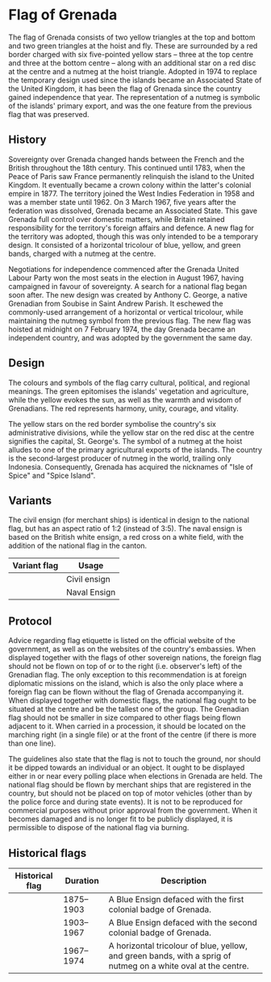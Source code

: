 # Flag of Grenada

The flag of Grenada consists of two yellow triangles at the top and bottom and two green triangles at the hoist and fly. These are surrounded by a red border charged with six five-pointed yellow stars – three at the top centre and three at the bottom centre – along with an additional star on a red disc at the centre and a nutmeg at the hoist triangle. Adopted in 1974 to replace the temporary design used since the islands became an Associated State of the United Kingdom, it has been the flag of Grenada since the country gained independence that year. The representation of a nutmeg is symbolic of the islands' primary export, and was the one feature from the previous flag that was preserved.

## History

Sovereignty over Grenada changed hands between the French and the British throughout the 18th century. This continued until 1783, when the Peace of Paris saw France permanently relinquish the island to the United Kingdom. It eventually became a crown colony within the latter's colonial empire in 1877. The territory joined the West Indies Federation in 1958 and was a member state until 1962. On 3 March 1967, five years after the federation was dissolved, Grenada became an Associated State. This gave Grenada full control over domestic matters, while Britain retained responsibility for the territory's foreign affairs and defence. A new flag for the territory was adopted, though this was only intended to be a temporary design. It consisted of a horizontal tricolour of blue, yellow, and green bands, charged with a nutmeg at the centre.

Negotiations for independence commenced after the Grenada United Labour Party won the most seats in the election in August 1967, having campaigned in favour of sovereignty. A search for a national flag began soon after. The new design was created by Anthony C. George, a native Grenadian from Soubise in Saint Andrew Parish. It eschewed the commonly-used arrangement of a horizontal or vertical tricolour, while maintaining the nutmeg symbol from the previous flag. The new flag was hoisted at midnight on 7 February 1974, the day Grenada became an independent country, and was adopted by the government the same day.

## Design

The colours and symbols of the flag carry cultural, political, and regional meanings. The green epitomises the islands' vegetation and agriculture, while the yellow evokes the sun, as well as the warmth and wisdom of Grenadians. The red represents harmony, unity, courage, and vitality.

The yellow stars on the red border symbolise the country's six administrative divisions, while the yellow star on the red disc at the centre signifies the capital, St. George's. The symbol of a nutmeg at the hoist alludes to one of the primary agricultural exports of the islands. The country is the second-largest producer of nutmeg in the world, trailing only Indonesia. Consequently, Grenada has acquired the nicknames of "Isle of Spice" and "Spice Island".

## Variants

The civil ensign (for merchant ships) is identical in design to the national flag, but has an aspect ratio of 1:2 (instead of 3:5). The naval ensign is based on the British white ensign, a red cross on a white field, with the addition of the national flag in the canton.

| Variant flag | Usage        |
| ------------ | ------------ |
|              | Civil ensign |
|              | Naval Ensign |

## Protocol

Advice regarding flag etiquette is listed on the official website of the government, as well as on the websites of the country's embassies. When displayed together with the flags of other sovereign nations, the foreign flag should not be flown on top of or to the right (i.e. observer's left) of the Grenadian flag. The only exception to this recommendation is at foreign diplomatic missions on the island, which is also the only place where a foreign flag can be flown without the flag of Grenada accompanying it. When displayed together with domestic flags, the national flag ought to be situated at the centre and be the tallest one of the group. The Grenadian flag should not be smaller in size compared to other flags being flown adjacent to it. When carried in a procession, it should be located on the marching right (in a single file) or at the front of the centre (if there is more than one line).

The guidelines also state that the flag is not to touch the ground, nor should it be dipped towards an individual or an object. It ought to be displayed either in or near every polling place when elections in Grenada are held. The national flag should be flown by merchant ships that are registered in the country, but should not be placed on top of motor vehicles (other than by the police force and during state events). It is not to be reproduced for commercial purposes without prior approval from the government. When it becomes damaged and is no longer fit to be publicly displayed, it is permissible to dispose of the national flag via burning.

## Historical flags

| Historical flag | Duration  | Description                                                                                                    |
| --------------- | --------- | -------------------------------------------------------------------------------------------------------------- |
|                 | 1875–1903 | A Blue Ensign defaced with the first colonial badge of Grenada.                                                |
|                 | 1903–1967 | A Blue Ensign defaced with the second colonial badge of Grenada.                                               |
|                 | 1967–1974 | A horizontal tricolour of blue, yellow, and green bands, with a sprig of nutmeg on a white oval at the centre. |
